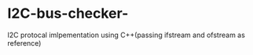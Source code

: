 # I2C-bus-checker-
I2C protocal imlpementation using C++(passing ifstream and ofstream as reference)
